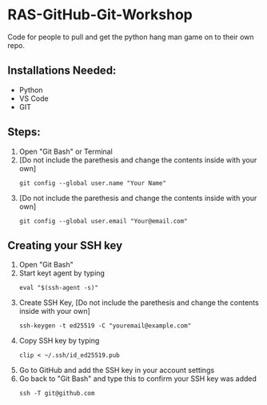 # RAS-GitHub-Git-Workshop
Code for people to pull and get the python hang man game on to their own repo.

## Installations Needed:
- Python
- VS Code
- GIT

## Steps:

1. Open "Git Bash" or Terminal
2. [Do not include the parethesis and change the contents inside with your own]
   ```
   git config --global user.name "Your Name"
   ``` 
3. [Do not include the parethesis and change the contents inside with your own]
   ```
   git config --global user.email "Your@email.com"
   ```

## Creating your SSH key

1. Open "Git Bash"
2. Start keyt agent by typing
   ```
   eval "$(ssh-agent -s)"
   ```
3. Create SSH Key, [Do not include the parethesis and change the contents inside with your own]
   ```
   ssh-keygen -t ed25519 -C "youremail@example.com"
   ``` 
4. Copy SSH key by typing
   ```
   clip < ~/.ssh/id_ed25519.pub
   ```
5. Go to GitHub and add the SSH key in your account settings
6. Go back to "Git Bash" and type this to confirm your SSH key was added
   ```
   ssh -T git@github.com
   ```
    

